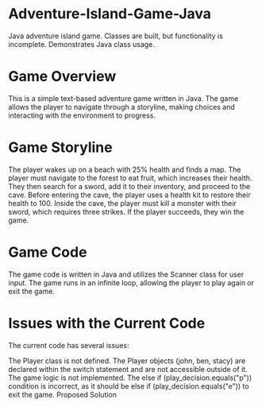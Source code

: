 # Adventure-Island-Game-Java
Java adventure island game. Classes are built, but functionality is incomplete. Demonstrates Java class usage.

# Game Overview
This is a simple text-based adventure game written in Java. The game allows the player to navigate through a storyline, making choices and interacting with the environment to progress.

# Game Storyline
The player wakes up on a beach with 25% health and finds a map. The player must navigate to the forest to eat fruit, which increases their health. They then search for a sword, add it to their inventory, and proceed to the cave. Before entering the cave, the player uses a health kit to restore their health to 100. Inside the cave, the player must kill a monster with their sword, which requires three strikes. If the player succeeds, they win the game.

# Game Code
The game code is written in Java and utilizes the Scanner class for user input. The game runs in an infinite loop, allowing the player to play again or exit the game.

# Issues with the Current Code
The current code has several issues:

The Player class is not defined.
The Player objects (john, ben, stacy) are declared within the switch statement and are not accessible outside of it.
The game logic is not implemented.
The else if (play_decision.equals("p")) condition is incorrect, as it should be else if (play_decision.equals("e")) to exit the game.
Proposed Solution
